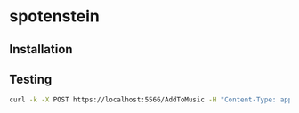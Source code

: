 # spotenstein

## Installation

## Testing

```bash
curl -k -X POST https://localhost:5566/AddToMusic -H "Content-Type: application/json" -H "Origin: https://youtube.com" -d '{"url": "<some url>"}'
```
